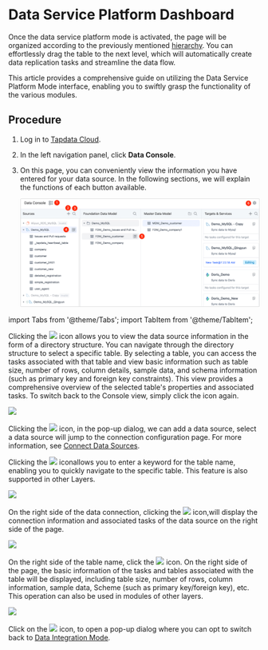 # Data Service Platform Dashboard

Once the data service platform mode is activated, the page will be organized according to the previously mentioned [hierarchy](enable-daas-mode.md). You can effortlessly drag the table to the next level, which will automatically create data replication tasks and streamline the data flow.

This article provides a comprehensive guide on utilizing the Data Service Platform Mode interface, enabling you to swiftly grasp the functionality of the various modules.

## Procedure

1. Log in to [Tapdata Cloud](https://cloud.tapdata.io/).

2. In the left navigation panel, click **Data Console**.

3. On this page, you can conveniently view the information you have entered for your data source. In the following sections, we will explain the functions of each button available.

   ![Data Integration Mode Interface](../../../images/daas_dashboard.png)

import Tabs from '@theme/Tabs';
import TabItem from '@theme/TabItem';

<Tabs className="unique-tabs">
    <TabItem value="5" label="① Switch View Model" default>

   <p>Clicking the <img src='/img/switch_icon.png'></img> icon allows you to view the data source information in the form of a directory structure. You can navigate through the directory structure to select a specific table. By selecting a table, you can access the tasks associated with that table and view basic information such as table size, number of rows, column details, sample data, and schema information (such as primary key and foreign key constraints). This view provides a comprehensive overview of the selected table's properties and associated tasks. To switch back to the Console view, simply click the icon again. </p>
   <img src='/img/data_category_view_en.png'></img>
   <p></p>
   </TabItem>
   <TabItem value="1" label="② Add Data Sources">
    <p>Clicking the <img src='/img/add_icon.png'></img> icon, in the pop-up dialog, we can add a data source, select a data source will jump to the connection configuration page. For more information, see <a href="../../../prerequisites">Connect Data Sources</a>. </p>
   </TabItem>
   <TabItem value="2" label="③ Search Tables">

   <p>Clicking the <img src='/img/search_icon.png'></img> iconallows you to enter a keyword for the table name, enabling you to quickly navigate to the specific table. This feature is also supported in other Layers. </p>
   <img src='/img/daas_search_table_en.png'></img>
   </TabItem>
   <TabItem value="3" label="④ Data Source Detail">

   <p>On the right side of the data connection, clicking the <img src='/img/detail_icon.png'></img> icon,will display the connection information and associated tasks of the data source on the right side of the page. </p>
   <img src='/img/data_source_detail_en.png'></img>
   </TabItem>
   <TabItem value="4" label="⑤ Table Detail">

   <p>On the right side of the table name, click the <img src='/img/detail_icon.png'></img> icon. On the right side of the page, the basic information of the tasks and tables associated with the table will be displayed, including table size, number of rows, column information, sample data, Scheme (such as primary key/foreign key), etc. This operation can also be used in modules of other layers. </p>
   <img src='/img/cache_table_detail_en.png'></img>
   </TabItem>
   <TabItem value="6" label="⑥ Switch Model">

   <p>Click on the <img src='/img/setting_icon.png'></img> icon, to open a pop-up dialog where you can opt to switch back to <a href="../etl-mode/">Data Integration Mode</a>. </p>
</TabItem>
</Tabs>